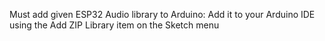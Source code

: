 Must add given ESP32 Audio library to Arduino:
Add it to your Arduino IDE using the Add ZIP Library item on the Sketch menu